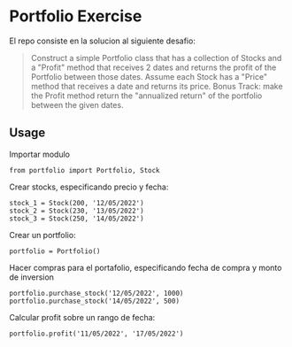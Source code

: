 # Portfolio Exercise

El repo consiste en la solucion al siguiente desafio:

> Construct a simple Portfolio class that has a collection of Stocks and a "Profit" method that receives 2 dates and returns the profit of the Portfolio between those dates. Assume each Stock has a "Price" method that receives a date and returns its price.
Bonus Track: make the Profit method return the "annualized return" of the portfolio between the given dates.

## Usage
Importar modulo
```
from portfolio import Portfolio, Stock
```

Crear stocks, especificando precio y fecha:
```
stock_1 = Stock(200, '12/05/2022')
stock_2 = Stock(230, '13/05/2022')
stock_3 = Stock(250, '14/05/2022')
```

Crear un portfolio:
```
portfolio = Portfolio()
```

Hacer compras para el portafolio, especificando fecha de compra y monto de inversion
```
portfolio.purchase_stock('12/05/2022', 1000)
portfolio.purchase_stock('14/05/2022', 500)
```

Calcular profit sobre un rango de fecha:
```
portfolio.profit('11/05/2022', '17/05/2022')
```